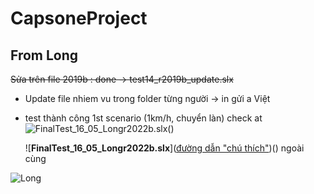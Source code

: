 # CapsoneProject
## From Long
~~Sửa trên file 2019b : done -> test14_r2019b_update.slx~~
- Update file nhiem vu trong folder từng người -> in gửi a Việt
- test thành công 1st scenario (1km/h, chuyển làn) check at ![__FinalTest_16_05_Longr2022b.slx__](https://github.com/Bminhhh/CapsoneProject/blob/main/FinalTest_16_05_Longr2022b.slx)(<a>)
  
  ![__FinalTest_16_05_Longr2022b.slx__]([đường dẫn "chú thích"](https://github.com/Bminhhh/CapsoneProject/blob/main/FinalTest_16_05_Longr2022b.slx))(<a name="chú thích">)  ngoài cùng

![Long](https://camo.githubusercontent.com/1b5bf78e7899f97a5ca6e189d361ea43a5389bd69d243266fe78c7373da84deb/687474703a2f2f696d67742e7461696d69656e7068692e766e2f63662f496d616765732f74742f323031382f382f312f6c6973742d69636f6e2d66616365626f6f6b2d6275612d6368652e6a7067)

